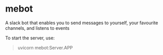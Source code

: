 # mebot
A slack bot that enables you to send messages to yourself, your favourite channels, and listens to events


To start the server, use:
> uvicorn mebot:Server.APP